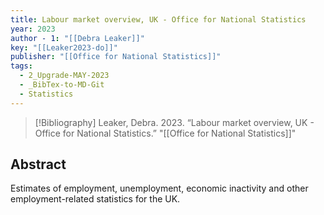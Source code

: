 ```yaml
---
title: Labour market overview, UK - Office for National Statistics
year: 2023
author - 1: "[[Debra Leaker]]"
key: "[[Leaker2023-do]]"
publisher: "[[Office for National Statistics]]"
tags:
  - 2_Upgrade-MAY-2023
  - _BibTex-to-MD-Git
  - Statistics
---
```


> [!Bibliography]
> Leaker, Debra. 2023. “Labour market overview, UK - Office for National Statistics.” "[[Office for National Statistics]]"

## Abstract
Estimates of employment, unemployment, economic inactivity and other employment-related statistics for the UK.